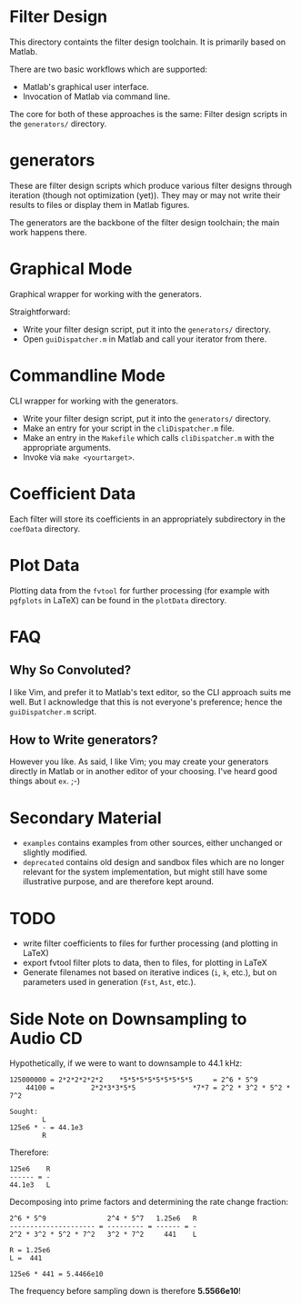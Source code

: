 Filter Design
=============

This directory containts the filter design toolchain. It is primarily based 
on Matlab.

There are two basic workflows which are supported:

- Matlab's graphical user interface.
- Invocation of Matlab via command line.

The core for both of these approaches is the same: Filter design scripts
in the `generators/` directory.


generators
==========

These are filter design scripts which produce various filter designs
through iteration (though not optimization (yet)). They may or may not 
write their results to files or display them in Matlab figures.

The generators are the backbone of the filter design toolchain; the
main work happens there.


Graphical Mode
==============

Graphical wrapper for working with the generators.

Straightforward:
- Write your filter design script, put it into the `generators/` directory.
- Open `guiDispatcher.m` in Matlab and call your iterator from there.


Commandline Mode
================

CLI wrapper for working with the generators.

- Write your filter design script, put it into the `generators/` directory.
- Make an entry for your script in the `cliDispatcher.m` file.
- Make an entry in the `Makefile` which calls `cliDispatcher.m` with
the appropriate arguments.
- Invoke via `make <yourtarget>`.


Coefficient Data
================

Each filter will store its coefficients in an appropriately subdirectory
in the `coefData` directory.


Plot Data
=========

Plotting data from the `fvtool` for further processing (for example
with `pgfplots` in LaTeX) can be found in the `plotData` directory.


FAQ
===

## Why So Convoluted?

I like Vim, and prefer it to Matlab's text editor, so the CLI approach
suits me well. But I acknowledge that this is not everyone's preference;
hence the `guiDispatcher.m` script.

## How to Write generators?

However you like. As said, I like Vim; you may create your generators
directly in Matlab or in another editor of your choosing. I've heard
good things about `ex`. ;-)


Secondary Material
==================

- `examples` contains examples from other sources, either unchanged or
slightly modified.
- `deprecated` contains old design and sandbox files which are no longer 
relevant for the system implementation, but might still have some 
illustrative purpose, and are therefore kept around.


TODO
====

- write filter coefficients to files for further processing (and plotting 
in LaTeX)
- export fvtool filter plots to data, then to files, for plotting in LaTeX
- Generate filenames not based on iterative indices (`i`, `k`, etc.), but on
parameters used in generation (`Fst`, `Ast`, etc.).


Side Note on Downsampling to Audio CD
=====================================

Hypothetically, if we were to want to downsample to 44.1 kHz:
 
```
125000000 = 2*2*2*2*2*2    *5*5*5*5*5*5*5*5*5     = 2^6 * 5^9
    44100 =         2*2*3*3*5*5              *7*7 = 2^2 * 3^2 * 5^2 * 7^2

Sought:
        L
125e6 * - = 44.1e3
        R
```

Therefore:
```
125e6    R
------ = -
44.1e3   L
```

Decomposing into prime factors and determining the rate change fraction:

```
2^6 * 5^9               2^4 * 5^7   1.25e6   R
--------------------- = --------- = ------ = -
2^2 * 3^2 * 5^2 * 7^2   3^2 * 7^2     441    L

R = 1.25e6
L =  441

125e6 * 441 = 5.4466e10
```

The frequency before sampling down is therefore __5.5566e10__!
